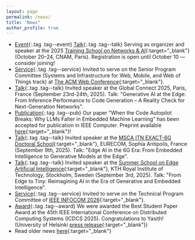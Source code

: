 ```yaml
---
layout: page
permalink: /news/
title: "News"
author_profile: true
---
```


- [Event](){:.tag .tag--event} [Talk](){:.tag .tag--talk} Serving as organizer and speaker at the 2025 [Training School on Networks & AI](https://n-ai-twork.sciencesconf.org/){:target="_blank"} (October 20–24, CNAM, Paris). Registration is open until October 10 — consider joining!
- [Service](){:.tag .tag--service} Invited to serve on the Senior Program Committee (Systems and Infrastructure for Web, Mobile, and Web of Things track) at [The ACM Web Conference](https://www2025.thewebconf.org/){:target="_blank"}.
- [Talk](){:.tag .tag--talk} Invited speaker at the Global Connect 2025, Paris, France (September 23rd-24th, 2025). Talk: "Generative AI at the Edge: From Inference Performance to Code Generation – A Reality Check for Next-Generation Networks".
- [Publication](){:.tag .tag--pub} Our paper "When the Code Autopilot Breaks: Why LLMs Falter in Embedded Machine Learning" has been accepted for publication in IEEE Computer. Preprint available [here](https://arxiv.org/pdf/2509.10946?){:target="_blank"}!
- [Talk](){:.tag .tag--talk} Invited speaker at the [MSCA ITN EXACT-6G Doctoral School](https://www.exact6g.eu/news/exact-6g-msca-doctoral-network-successful-completion-of-schools-4-5/){:target="_blank"}, EURECOM, Sophia Antipolis, France (September 9th, 2025). Talk: "Edge AI in the 6G Era: From Embedded Intelligence to Generative Models at the Edge".
- [Talk](){:.tag .tag--talk} Invited speaker at the [Summer School on Edge Artificial Intelligence](http://nordic-edge.org/elementor-page-1998/){:target="_blank"}, KTH Royal Institute of Technology, Stockholm, Sweden (September 3rd, 2025). Talk: "From Edge to Tiny: Reimagining AI in the Era of Generative and Embedded Intelligence".
- [Service](){:.tag .tag--service} Invited to serve on the Technical Program Committee of [IEEE INFOCOM 2026](https://infocom2026.ieee-infocom.org/committees){:target="_blank"}.
- [Award](){:.tag .tag--award} We were awarded the Best Student Paper Award at the 45th IEEE International Conference on Distributed Computing Systems (ICDCS 2025). Congratulations to Yasith! (University of Helsinki [press release](https://www.helsinki.fi/en/faculty-science/news/best-student-paper-award-international-conference-distributed-computing-systems){:target="_blank"})
- Read older news [here](https://robertmora.github.io/news/){:target="_blank"}
